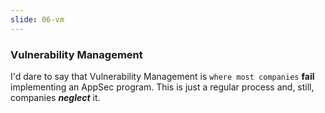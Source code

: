 ```yaml
---
slide: 06-vm
---
```


### Vulnerability Management

I'd dare to say that Vulnerability Management is `where most companies` **fail** implementing an AppSec program. This is just a regular process and, still, companies ***neglect*** it.